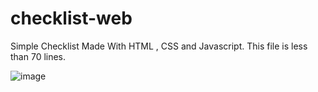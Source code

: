 # checklist-web
Simple Checklist Made With HTML , CSS and Javascript.
This file is less than 70 lines.

![image](https://user-images.githubusercontent.com/75167053/195083207-a9a5a0f8-8f6d-4e5a-98f3-993bce6ca9ae.png)

